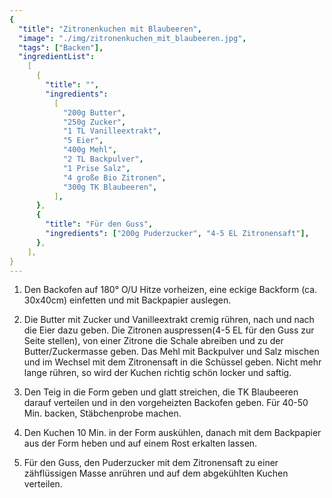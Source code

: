 ```yaml
---
{
  "title": "Zitronenkuchen mit Blaubeeren",
  "image": "./img/zitronenkuchen_mit_blaubeeren.jpg",
  "tags": ["Backen"],
  "ingredientList":
    [
      {
        "title": "",
        "ingredients":
          [
            "200g Butter",
            "250g Zucker",
            "1 TL Vanilleextrakt",
            "5 Eier",
            "400g Mehl",
            "2 TL Backpulver",
            "1 Prise Salz",
            "4 große Bio Zitronen",
            "300g TK Blaubeeren",
          ],
      },
      {
        "title": "Für den Guss",
        "ingredients": ["200g Puderzucker", "4-5 EL Zitronensaft"],
      },
    ],
}
---
```


1. Den Backofen auf 180° O/U Hitze vorheizen, eine eckige Backform (ca. 30x40cm) einfetten und mit Backpapier auslegen.

2. Die Butter mit Zucker und Vanilleextrakt cremig rühren, nach und nach die Eier dazu geben. Die Zitronen auspressen(4-5 EL für den Guss zur Seite stellen), von einer Zitrone die Schale abreiben und zu der Butter/Zuckermasse geben. Das Mehl mit Backpulver und Salz mischen und im Wechsel mit dem Zitronensaft in die Schüssel geben. Nicht mehr lange rühren, so wird der Kuchen richtig schön locker und saftig.

3. Den Teig in die Form geben und glatt streichen, die TK Blaubeeren darauf verteilen und in den vorgeheizten Backofen geben. Für 40-50 Min. backen, Stäbchenprobe machen.

4. Den Kuchen 10 Min. in der Form auskühlen, danach mit dem Backpapier aus der Form heben und auf einem Rost erkalten lassen.

5. Für den Guss, den Puderzucker mit dem Zitronensaft zu einer zähflüssigen Masse anrühren und auf dem abgekühlten Kuchen verteilen.
